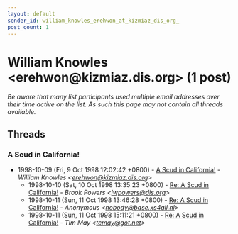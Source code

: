 ```yaml
---
layout: default
sender_id: william_knowles_erehwon_at_kizmiaz_dis_org_
post_count: 1
---
```


# William Knowles <erehwon<span>@</span>kizmiaz.dis.org> (1 post)

_Be aware that many list participants used multiple email addresses over their time active on the list. As such this page may not contain all threads available._

## Threads

### A Scud in California!
+ 1998-10-09 (Fri, 9 Oct 1998 12:02:42 +0800) - [A Scud in California!](/archive/1998/10/2348b5576266f1c5b87a118b5fe2d155023625db3d40adfc398674a93105c36d) - _William Knowles \<erehwon@kizmiaz.dis.org\>_
  + 1998-10-10 (Sat, 10 Oct 1998 13:35:23 +0800) - [Re: A Scud in California!](/archive/1998/10/57dc510315c9a2a04da39a282367136777044cc32c1b4ef6e512b47f992ad7ef) - _Brook Powers \<lwpowers@dis.org\>_
  + 1998-10-11 (Sun, 11 Oct 1998 13:46:28 +0800) - [Re: A Scud in California!](/archive/1998/10/b8d4ad721bace2d9404bea5bb94d16533814452987437f066cb38bcedaad8fc9) - _Anonymous \<nobody@base.xs4all.nl\>_
  + 1998-10-11 (Sun, 11 Oct 1998 15:11:21 +0800) - [Re: A Scud in California!](/archive/1998/10/f3efc93704c2f28ff8f6706e150e9c961bf96b94afceed36d393d890cfb9b3f8) - _Tim May \<tcmay@got.net\>_


